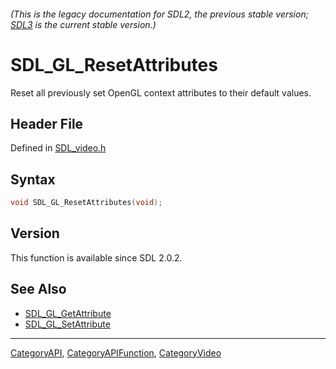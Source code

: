 ###### (This is the legacy documentation for SDL2, the previous stable version; [SDL3](https://wiki.libsdl.org/SDL3/) is the current stable version.)
# SDL_GL_ResetAttributes

Reset all previously set OpenGL context attributes to their default values.

## Header File

Defined in [SDL_video.h](https://github.com/libsdl-org/SDL/blob/SDL2/include/SDL_video.h)

## Syntax

```c
void SDL_GL_ResetAttributes(void);
```

## Version

This function is available since SDL 2.0.2.

## See Also

- [SDL_GL_GetAttribute](SDL_GL_GetAttribute)
- [SDL_GL_SetAttribute](SDL_GL_SetAttribute)

----
[CategoryAPI](CategoryAPI), [CategoryAPIFunction](CategoryAPIFunction), [CategoryVideo](CategoryVideo)

